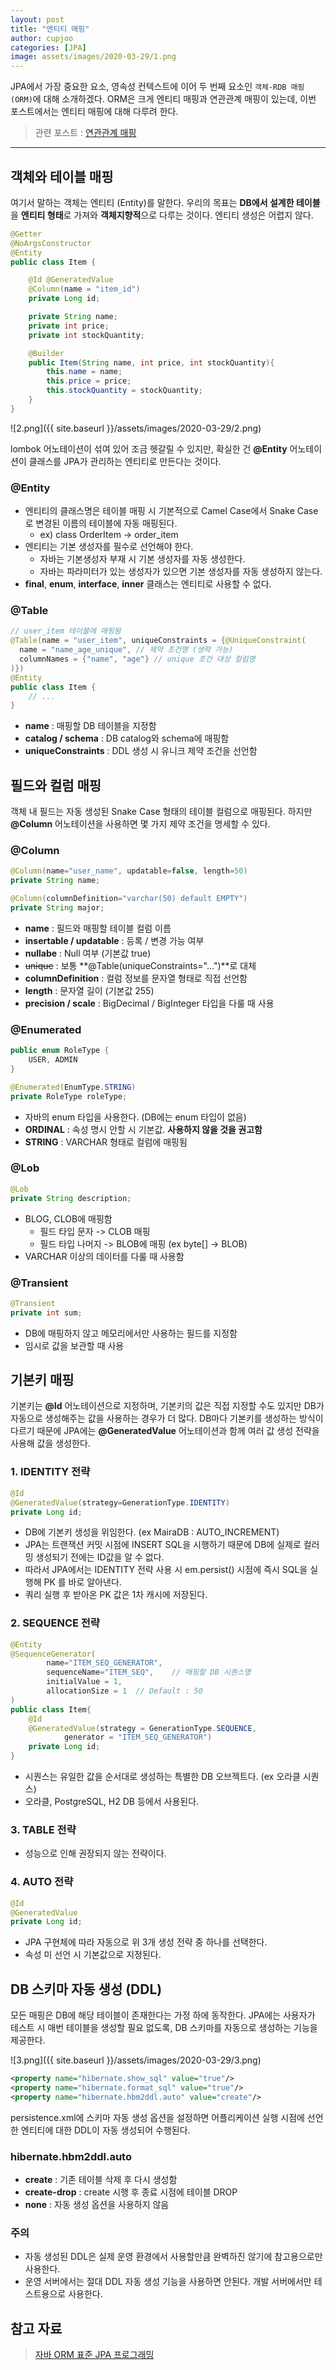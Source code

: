 ```yaml
---
layout: post
title: "엔티티 매핑"
author: cupjoo
categories: [JPA]
image: assets/images/2020-03-29/1.png
---
```


JPA에서 가장 중요한 요소, 영속성 컨텍스트에 이어 두 번째 요소인 `객체-RDB 매핑 (ORM)`에 대해 소개하겠다. ORM은 크게 엔티티 매핑과 연관관계 매핑이 있는데, 이번 포스트에서는 엔티티 매핑에 대해 다루려 한다.

> 관련 포스트 : [연관관계 매핑](https://cupjoo.github.io/연관관계-매핑)

---

## 객체와 테이블 매핑

여기서 말하는 객체는 엔티티 (Entity)를 말한다. 우리의 목표는 **DB에서 설계한 테이블**을 **엔티티 형태**로 가져와 **객체지향적**으로 다루는 것이다. 엔티티 생성은 어렵지 않다.

```java
@Getter
@NoArgsConstructor
@Entity
public class Item {

    @Id @GeneratedValue
    @Column(name = "item_id")
    private Long id;

    private String name;
    private int price;
    private int stockQuantity;

    @Builder
    public Item(String name, int price, int stockQuantity){
        this.name = name;
        this.price = price;
        this.stockQuantity = stockQuantity;
    }
}
```

![2.png]({{ site.baseurl }}/assets/images/2020-03-29/2.png)

lombok 어노테이션이 섞여 있어 조금 헷갈릴 수 있지만, 확실한 건 **@Entity** 어노테이션이 클래스를 JPA가 관리하는 엔티티로 만든다는 것이다.

### @Entity

- 엔티티의 클래스명은 테이블 매핑 시 기본적으로 Camel Case에서 Snake Case로 변경된 이름의 테이블에 자동 매핑된다.
  - ex) class OrderItem -> order_item
- 엔티티는 기본 생성자를 필수로 선언해야 한다.
  - 자바는 기본생성자 부재 시 기본 생성자를 자동 생성한다.
  - 자바는 파라미터가 있는 생성자가 있으면 기본 생성자를 자동 생성하지 않는다.
- **final**, **enum**, **interface**, **inner** 클래스는 엔티티로 사용할 수 없다.

### @Table

```java
// user_item 테이블에 매핑됨
@Table(name = "user_item", uniqueConstraints = {@UniqueConstraint(
  name = "name_age_unique", // 제약 조건명 (생략 가능)
  columnNames = {"name", "age"} // unique 조건 대상 컬럼명
)})
@Entity
public class Item {
    // ...
}
```

- **name** : 매핑할 DB 테이블을 지정함
- **catalog / schema** : DB catalog와 schema에 매핑함
- **uniqueConstraints** : DDL 생성 시 유니크 제약 조건을 선언함

## 필드와 컬럼 매핑

객체 내 필드는 자동 생성된 Snake Case 형태의 테이블 컬럼으로 매핑된다. 하지만 **@Column** 어노테이션을 사용하면 몇 가지 제약 조건을 명세할 수 있다.

### @Column

```java
@Column(name="user_name", updatable=false, length=50)
private String name;

@Column(columnDefinition="varchar(50) default EMPTY")
private String major;
```

- **name** : 필드와 매핑할 테이블 컬럼 이름
- **insertable / updatable** : 등록 / 변경 가능 여부
- **nullabe** : Null 여부 (기본값 true)
- ~~unique~~ : 보통 **@Table(uniqueConstraints="...")**로 대체
- **columnDefinition** : 컬럼 정보를 문자열 형태로 직접 선언함
- **length** : 문자열 길이 (기본값 255)
- **precision / scale** : BigDecimal / BigInteger 타입을 다룰 때 사용

### @Enumerated

```java
public enum RoleType {
    USER, ADMIN
}
```

```java
@Enumerated(EnumType.STRING)
private RoleType roleType;
```

- 자바의 enum 타입을 사용한다. (DB에는 enum 타입이 없음)
- **ORDINAL** : 속성 명시 안할 시 기본값. **사용하지 않을 것을 권고함**
- **STRING** : VARCHAR 형태로 컬럼에 매핑됨

### @Lob

```java
@Lob
private String description;
```

- BLOG, CLOB에 매핑함
  - 필드 타입 문자 -> CLOB 매핑
  - 필드 타입 나머지 -> BLOB에 매핑 (ex byte[] -> BLOB)
- VARCHAR 이상의 데이터를 다룰 때 사용함

### @Transient

```java
@Transient
private int sum;
```

- DB에 매핑하지 않고 메모리에서만 사용하는 필드를 지정함
- 임시로 값을 보관할 때 사용

## 기본키 매핑

기본키는 **@Id** 어노테이션으로 지정하며, 기본키의 값은 직접 지정할 수도 있지만 DB가 자동으로 생성해주는 값을 사용하는 경우가 더 많다. DB마다 기본키를 생성하는 방식이 다르기 때문에 JPA에는 **@GeneratedValue** 어노테이션과 함께 여러 값 생성 전략을 사용해 값을 생성한다.

### 1. IDENTITY 전략

```java
@Id
@GeneratedValue(strategy=GenerationType.IDENTITY)
private Long id;
```

- DB에 기본키 생성을 위임한다. (ex MairaDB : AUTO_INCREMENT)
- JPA는 트랜잭션 커밋 시점에 INSERT SQL을 시행하기 때문에 DB에 실제로 컬러밍 생성되기 전에는 ID값을 알 수 없다.
- 따라서 JPA에서는 IDENTITY 전략 사용 시 em.persist() 시점에 즉시 SQL을 실행해 PK 를 바로 알아낸다.
- 쿼리 실행 후 받아온 PK 값은 1차 캐시에 저장된다.

### 2. SEQUENCE 전략

```java
@Entity
@SequenceGenerator(
        name="ITEM_SEQ_GENERATOR",
        sequenceName="ITEM_SEQ",    // 매핑할 DB 시퀀스명
        initialValue = 1,
        allocationSize = 1  // Default : 50
)
public class Item{
    @Id
    @GeneratedValue(strategy = GenerationType.SEQUENCE,
            generator = "ITEM_SEQ_GENERATOR")
    private Long id;
}
```

- 시퀀스는 유일한 값을 순서대로 생성하는 특별한 DB 오브젝트다. (ex 오라클 시퀀스)
- 오라클, PostgreSQL, H2 DB 등에서 사용된다.

### 3. TABLE 전략

- 성능으로 인해 권장되지 않는 전략이다.

### 4. AUTO 전략

```java
@Id
@GeneratedValue
private Long id;
```

- JPA 구현체에 따라 자동으로 위 3개 생성 전략 중 하나를 선택한다.
- 속성 미 선언 시 기본값으로 지정된다.

## DB 스키마 자동 생성 (DDL)

모든 매핑은 DB에 해당 테이블이 존재한다는 가정 하에 동작한다. JPA에는 사용자가 테스트 시 매번 테이블을 생성할 필요 없도록, DB 스키마를 자동으로 생성하는 기능을 제공한다.

![3.png]({{ site.baseurl }}/assets/images/2020-03-29/3.png)

```xml
<property name="hibernate.show_sql" value="true"/>
<property name="hibernate.format_sql" value="true"/>
<property name="hibernate.hbm2ddl.auto" value="create"/>
```

persistence.xml에 스키마 자동 생성 옵션을 설정하면 어플리케이션 실행 시점에 선언한 엔티티에 대한 DDL이 자동 생성되어 수행된다.

### hibernate.hbm2ddl.auto

- **create** : 기존 테이블 삭제 후 다시 생성함
- **create-drop** : create 시행 후 종료 시점에 테이블 DROP
- **none** : 자동 생성 옵션을 사용하지 않음

### 주의

- 자동 생성된 DDL은 실제 운영 환경에서 사용할만큼 완벽하진 않기에 참고용으로만 사용한다.
- 운영 서버에서는 절대 DDL 자동 생성 기능을 사용하면 안된다. 개발 서버에서만 테스트용으로 사용한다.

## 참고 자료

> [자바 ORM 표준 JPA 프로그래밍](https://book.naver.com/bookdb/book_detail.nhn?bid=9252528)

